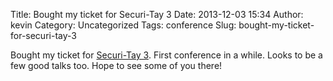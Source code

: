 Title: Bought my ticket for Securi-Tay 3
Date: 2013-12-03 15:34
Author: kevin
Category: Uncategorized
Tags: conference
Slug: bought-my-ticket-for-securi-tay-3

Bought my ticket for [Securi-Tay 3](http://securi-tay.co.uk/). First
conference in a while. Looks to be a few good talks too. Hope to see
some of you there!
